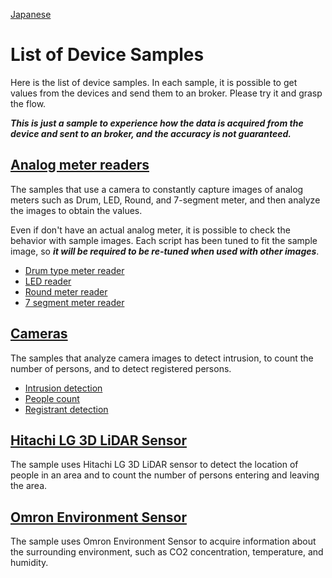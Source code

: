 [Japanese](./README.md)

# List of Device Samples

Here is the list of device samples. In each sample, it is possible to get values from the devices and send them to an broker. Please try it and grasp the flow.  

***This is just a sample to experience how the data is acquired from the device and sent to an broker, and the accuracy is not guaranteed.***

## [Analog meter readers](./analog-meter-readers)

The samples that use a camera to constantly capture images of analog meters such as Drum, LED, Round, and 7-segment meter, and then analyze the images to obtain the values.  

Even if don't have an actual analog meter, it is possible to check the behavior with sample images. Each script has been tuned to fit the sample image, so ***it will be required to be re-tuned when used with other images***.  

- [Drum type meter reader](./analog-meter-readers/drum-meter/README.en.md)
- [LED reader](./analog-meter-readers/led-meter/README.en.md)
- [Round meter reader](./analog-meter-readers/round-meter/README.en.md)
- [7 segment meter reader](./analog-meter-readers/seven-segment-meter/README.en.md)

## [Cameras](./cameras)

The samples that analyze camera images to detect intrusion, to count the number of persons, and to detect registered persons.  

- [Intrusion detection](./cameras/intrusion-detection/README.en.md)
- [People count](./cameras/person-counter/README.en.md)
- [Registrant detection](./cameras/registrant-detection/README.en.md)

## [Hitachi LG 3D LiDAR Sensor](./hlds-lidar/README.en.md)

The sample uses Hitachi LG 3D LiDAR sensor to detect the location of people in an area and to count the number of persons entering and leaving the area.  


## [Omron Environment Sensor](./omron-env/README.en.md)

The sample uses Omron Environment Sensor to acquire information about the surrounding environment, such as CO2 concentration, temperature, and humidity.    
